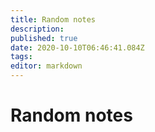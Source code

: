 ```yaml
---
title: Random notes
description: 
published: true
date: 2020-10-10T06:46:41.084Z
tags: 
editor: markdown
---
```


# Random notes
